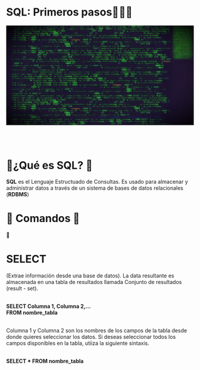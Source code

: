 # SQL: Primeros pasos👨‍💻💊

![wallpaper](images/mysql.jpg)

<br />
<br />

<h1>💊¿Qué es SQL? 💊</h1>

<b>**SQL**</b> es el Lenguaje Estructuado de Consultas. Es usado para almacenar y administrar datos a través de un sistema de bases de datos relacionales (**RDBMS**)


<h1>💊 Comandos 💊</h1>

🌱 <h1>**SELECT**</h1> (Extrae información desde una base de datos).
La data resultante es almacenada en una tabla de resultados llamada Conjunto de resultados (result - set).<br />
<br />

**SELECT Columna 1, Columna 2,...**<br />
**FROM nombre_tabla**<br />
<br />

Columna 1 y Columna 2 son los nombres de los campos de la tabla desde donde quieres seleccionar los datos. Si deseas seleccionar todos los campos disponibles en la tabla, utiiza la siguiente sintaxis.<br />
<br />

**SELECT * FROM nombre_tabla**<br />
<br />
<br />

